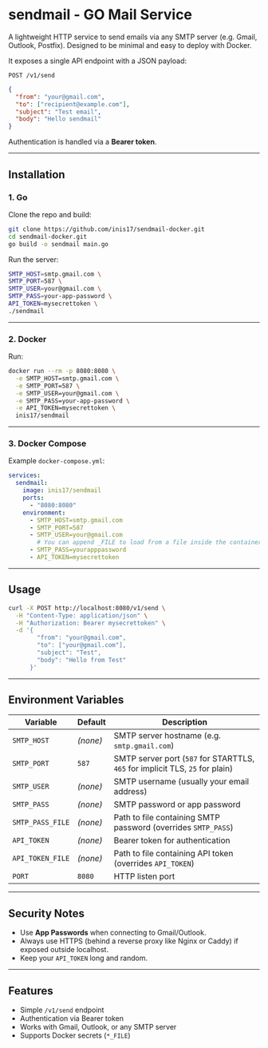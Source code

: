 # sendmail - GO Mail Service

A lightweight HTTP service to send emails via any SMTP server (e.g. Gmail, Outlook, Postfix).
Designed to be minimal and easy to deploy with Docker.

It exposes a single API endpoint with a JSON payload:

```
POST /v1/send
```

```json
{
  "from": "your@gmail.com",
  "to": ["recipient@example.com"],
  "subject": "Test email",
  "body": "Hello sendmail"
}
```

Authentication is handled via a **Bearer token**.

---

## Installation

### 1. Go
Clone the repo and build:

```bash
git clone https://github.com/inis17/sendmail-docker.git
cd sendmail-docker.git
go build -o sendmail main.go
```

Run the server:

```bash
SMTP_HOST=smtp.gmail.com \
SMTP_PORT=587 \
SMTP_USER=your@gmail.com \
SMTP_PASS=your-app-password \
API_TOKEN=mysecrettoken \
./sendmail
```


---

### 2. Docker

Run:

```bash
docker run --rm -p 8080:8080 \
  -e SMTP_HOST=smtp.gmail.com \
  -e SMTP_PORT=587 \
  -e SMTP_USER=your@gmail.com \
  -e SMTP_PASS=your-app-password \
  -e API_TOKEN=mysecrettoken \
  inis17/sendmail
```

---

### 3. Docker Compose

Example `docker-compose.yml`:

```yaml
services:
  sendmail:
    image: inis17/sendmail
    ports:
      - "8080:8080"
    environment:
      - SMTP_HOST=smtp.gmail.com
      - SMTP_PORT=587
      - SMTP_USER=your@gmail.com
        # You can append _FILE to load from a file inside the container (e.g. docker secrets)
      - SMTP_PASS=yourapppassword
      - API_TOKEN=mysecrettoken
```

---

## Usage

```bash
curl -X POST http://localhost:8080/v1/send \
  -H "Content-Type: application/json" \
  -H "Authorization: Bearer mysecrettoken" \
  -d '{
        "from": "your@gmail.com",
        "to": ["your@gmail.com"],
        "subject": "Test",
        "body": "Hello from Test"
      }'
```

---

## Environment Variables

| Variable         | Default  | Description                                                                   |
| ---------------- | -------- | ----------------------------------------------------------------------------- |
| `SMTP_HOST`      | *(none)* | SMTP server hostname (e.g. `smtp.gmail.com`)                                  |
| `SMTP_PORT`      | `587`    | SMTP server port (`587` for STARTTLS, `465` for implicit TLS, `25` for plain) |
| `SMTP_USER`      | *(none)* | SMTP username (usually your email address)                                    |
| `SMTP_PASS`      | *(none)* | SMTP password or app password                                                 |
| `SMTP_PASS_FILE` | *(none)* | Path to file containing SMTP password (overrides `SMTP_PASS`)                 |
| `API_TOKEN`      | *(none)* | Bearer token for authentication                                               |
| `API_TOKEN_FILE` | *(none)* | Path to file containing API token (overrides `API_TOKEN`)                     |
| `PORT`           | `8080`   | HTTP listen port                                                              |

---

## Security Notes

* Use **App Passwords** when connecting to Gmail/Outlook.
* Always use HTTPS (behind a reverse proxy like Nginx or Caddy) if exposed outside localhost.
* Keep your `API_TOKEN` long and random.

---

## Features

* Simple `/v1/send` endpoint
* Authentication via Bearer token
* Works with Gmail, Outlook, or any SMTP server
* Supports Docker secrets (`*_FILE`)
